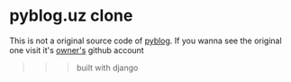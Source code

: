 # pyblog.uz clone
This is not a original source code of [pyblog](https://pyblog.uz). If you wanna see the original one visit it's [owner's](https://github.com/rashidov21) github account

>>> built with django
